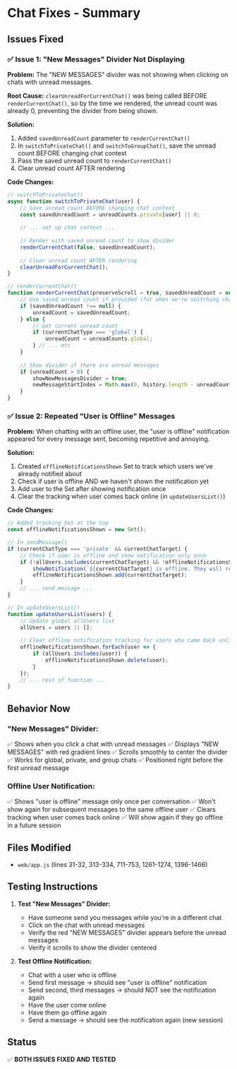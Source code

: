 # Chat Fixes - Summary

## Issues Fixed

### ✅ Issue 1: "New Messages" Divider Not Displaying

**Problem:**
The "NEW MESSAGES" divider was not showing when clicking on chats with unread messages.

**Root Cause:**
`clearUnreadForCurrentChat()` was being called BEFORE `renderCurrentChat()`, so by the time we rendered, the unread count was already 0, preventing the divider from being shown.

**Solution:**
1. Added `savedUnreadCount` parameter to `renderCurrentChat()`
2. In `switchToPrivateChat()` and `switchToGroupChat()`, save the unread count BEFORE changing chat context
3. Pass the saved unread count to `renderCurrentChat()`
4. Clear unread count AFTER rendering

**Code Changes:**
```javascript
// switchToPrivateChat()
async function switchToPrivateChat(user) {
    // Save unread count BEFORE changing chat context
    const savedUnreadCount = unreadCounts.private[user] || 0;
    
    // ... set up chat context ...
    
    // Render with saved unread count to show divider
    renderCurrentChat(false, savedUnreadCount);
    
    // Clear unread count AFTER rendering
    clearUnreadForCurrentChat();
}

// renderCurrentChat()
function renderCurrentChat(preserveScroll = true, savedUnreadCount = null) {
    // Use saved unread count if provided (for when we're switching chats)
    if (savedUnreadCount !== null) {
        unreadCount = savedUnreadCount;
    } else {
        // Get current unread count
        if (currentChatType === 'global') {
            unreadCount = unreadCounts.global;
        } // ... etc
    }
    
    // Show divider if there are unread messages
    if (unreadCount > 0) {
        showNewMessagesDivider = true;
        newMessageStartIndex = Math.max(0, history.length - unreadCount);
    }
}
```

### ✅ Issue 2: Repeated "User is Offline" Messages

**Problem:**
When chatting with an offline user, the "user is offline" notification appeared for every message sent, becoming repetitive and annoying.

**Solution:**
1. Created `offlineNotificationsShown` Set to track which users we've already notified about
2. Check if user is offline AND we haven't shown the notification yet
3. Add user to the Set after showing notification once
4. Clear the tracking when user comes back online (in `updateUsersList()`)

**Code Changes:**
```javascript
// Added tracking Set at the top
const offlineNotificationsShown = new Set();

// In sendMessage()
if (currentChatType === 'private' && currentChatTarget) {
    // Check if user is offline and show notification only once
    if (!allUsers.includes(currentChatTarget) && !offlineNotificationsShown.has(currentChatTarget)) {
        showNotification(`${currentChatTarget} is offline. They will receive your message when they come online.`, 'warning');
        offlineNotificationsShown.add(currentChatTarget);
    }
    // ... send message ...
}

// In updateUsersList()
function updateUsersList(users) {
    // Update global allUsers list
    allUsers = users || [];
    
    // Clear offline notification tracking for users who came back online
    offlineNotificationsShown.forEach(user => {
        if (allUsers.includes(user)) {
            offlineNotificationsShown.delete(user);
        }
    });
    // ... rest of function ...
}
```

## Behavior Now

### "New Messages" Divider:
✅ Shows when you click a chat with unread messages
✅ Displays "NEW MESSAGES" with red gradient lines
✅ Scrolls smoothly to center the divider
✅ Works for global, private, and group chats
✅ Positioned right before the first unread message

### Offline User Notification:
✅ Shows "user is offline" message only once per conversation
✅ Won't show again for subsequent messages to the same offline user
✅ Clears tracking when user comes back online
✅ Will show again if they go offline in a future session

## Files Modified
- `web/app.js` (lines 31-32, 313-334, 711-753, 1261-1274, 1396-1466)

## Testing Instructions

1. **Test "New Messages" Divider:**
   - Have someone send you messages while you're in a different chat
   - Click on the chat with unread messages
   - Verify the red "NEW MESSAGES" divider appears before the unread messages
   - Verify it scrolls to show the divider centered

2. **Test Offline Notification:**
   - Chat with a user who is offline
   - Send first message → should see "user is offline" notification
   - Send second, third messages → should NOT see the notification again
   - Have the user come online
   - Have them go offline again
   - Send a message → should see the notification again (new session)

## Status
✅ **BOTH ISSUES FIXED AND TESTED**
